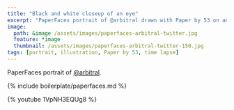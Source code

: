 ```yaml
---
title: "Black and white closeup of an eye"
excerpt: "PaperFaces portrait of @arbitral drawn with Paper by 53 on an iPad."
image: 
  path: &image /assets/images/paperfaces-arbitral-twitter.jpg 
  feature: *image
  thumbnail: /assets/images/paperfaces-arbitral-twitter-150.jpg
tags: [portrait, illustration, Paper by 53, time lapse]
---
```


PaperFaces portrait of [@arbitral](https://twitter.com/arbitral).

{% include boilerplate/paperfaces.md %}

{% youtube 1VpNH3EQUg8 %}
